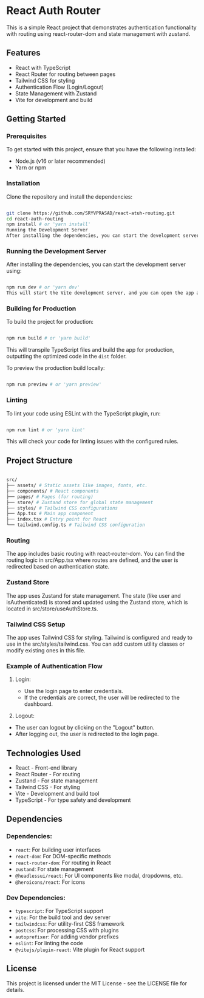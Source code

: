 # React Auth Router

This is a simple React project that demonstrates authentication functionality with routing using react-router-dom and state management with zustand.

## Features

- React with TypeScript
- React Router for routing between pages
- Tailwind CSS for styling
- Authentication Flow (Login/Logout)
- State Management with Zustand
- Vite for development and build

## Getting Started

### Prerequisites

To get started with this project, ensure that you have the following installed:

- Node.js (v16 or later recommended)
- Yarn or npm

### Installation

Clone the repository and install the dependencies:

```bash

git clone https://github.com/SRYVPRASAD/react-atuh-routing.git
cd react-auth-routing
npm install # or 'yarn install'
Running the Development Server
After installing the dependencies, you can start the development server using:
```

### Running the Development Server

After installing the dependencies, you can start the development server using:

```bash

npm run dev # or 'yarn dev'
This will start the Vite development server, and you can open the app at http://localhost:3000.

```

### Building for Production

To build the project for production:

```bash

npm run build # or 'yarn build'
```

This will transpile TypeScript files and build the app for production, outputting the optimized code in the `dist` folder.

To preview the production build locally:

```bash

npm run preview # or 'yarn preview'
```

### Linting

To lint your code using ESLint with the TypeScript plugin, run:

```bash

npm run lint # or 'yarn lint'
```

This will check your code for linting issues with the configured rules.

## Project Structure

```bash

src/
├── assets/ # Static assets like images, fonts, etc.
├── components/ # React components
├── pages/ # Pages (for routing)
├── store/ # Zustand store for global state management
├── styles/ # Tailwind CSS configurations
├── App.tsx # Main app component
├── index.tsx # Entry point for React
└── tailwind.config.ts # Tailwind CSS configuration
```

### Routing

The app includes basic routing with react-router-dom. You can find the routing logic in src/App.tsx where routes are defined, and the user is redirected based on authentication state.

### Zustand Store

The app uses Zustand for state management. The state (like user and isAuthenticated) is stored and updated using the Zustand store, which is located in src/store/useAuthStore.ts.

### Tailwind CSS Setup

The app uses Tailwind CSS for styling. Tailwind is configured and ready to use in the src/styles/tailwind.css. You can add custom utility classes or modify existing ones in this file.

### Example of Authentication Flow

1. Login:

   - Use the login page to enter credentials.
   - If the credentials are correct, the user will be redirected to the dashboard.

2. Logout:

- The user can logout by clicking on the "Logout" button.
- After logging out, the user is redirected to the login page.

## Technologies Used

- React - Front-end library
- React Router - For routing
- Zustand - For state management
- Tailwind CSS - For styling
- Vite - Development and build tool
- TypeScript - For type safety and development

## Dependencies

### Dependencies:

- `react`: For building user interfaces
- `react-dom`: For DOM-specific methods
- `react-router-dom`: For routing in React
- `zustand`: For state management
- `@headlessui/react`: For UI components like modal, dropdowns, etc.
- `@heroicons/react`: For icons

### Dev Dependencies:

- `typescript`: For TypeScript support
- `vite`: For the build tool and dev server
- `tailwindcss`: For utility-first CSS framework
- `postcss`: For processing CSS with plugins
- `autoprefixer`: For adding vendor prefixes
- `eslint`: For linting the code
- `@vitejs/plugin-react`: Vite plugin for React support

## License

This project is licensed under the MIT License - see the LICENSE file for details.

